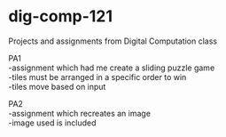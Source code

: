 # dig-comp-121
Projects and assignments from Digital Computation class

PA1\
-assignment which had me create a sliding puzzle game\
-tiles must be arranged in a specific order to win\
-tiles move based on input

PA2\
-assignment which recreates an image\
-image used is included
